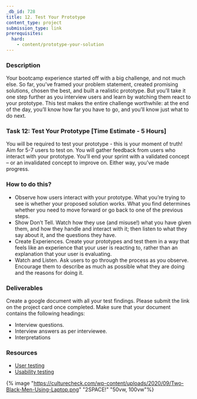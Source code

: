 ```yaml
---
_db_id: 728
title: 12. Test Your Prototype
content_type: project
submission_type: link 
prerequisites:
  hard:
    - content/prototype-your-solution
---
```


### Description
Your bootcamp experience started off with a big challenge, and not much else. So far, you’ve framed your problem statement, created promising solutions, chosen the best, and built a realistic prototype.  But you’ll take it one step further as you interview users and learn by watching them react to your prototype. This test makes the entire challenge worthwhile: at the end of the day, you’ll know how far you have to go, and you’ll know just what to do next.

### Task 12: Test Your Prototype [Time Estimate - 5 Hours] 
You will be required to test your prototype - this is your moment of truth! Aim for 5-7 users to test on. You will gather feedback from users who interact with your prototype. You’ll end your sprint with a validated concept – or an invalidated concept to improve on. Either way, you’ve made progress.

### How to do this?
- Observe how users interact with your prototype. What you’re trying to see is whether your proposed solution works. What you find determines whether you need to move forward or go back to one of the previous steps.
- Show Don’t Tell. Watch how they use (and misuse!) what you have given them, and how they handle and interact with it; then listen to what they say about it, and the questions they have. 
- Create Experiences. Create your prototypes and test them in a way that feels like an experience that your user is reacting to, rather than an explanation that your user is evaluating. 
- Watch and Listen. Ask users to go through the process as you observe. Encourage them to describe as much as possible what they are doing and the reasons for doing it. 

### Deliverables
Create a google document with all your test findings. Please submit the link on the project card once completed. Make sure that your document contains the following headings:
- Interview questions. 
- Interview answers as per interviewee.
- Interpretations

### Resources
- [User testing](https://xd.adobe.com/ideas/process/user-testing/remote-usability-testing/)
- [Usability testing](https://www.hotjar.com/usability-testing/)


{% image "https://culturecheck.com/wp-content/uploads/2020/09/Two-Black-Men-Using-Laptop.png" "2SPACE!" "50vw, 100vw"%}